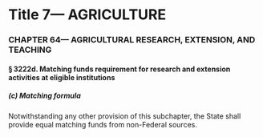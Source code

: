 
# Title 7— AGRICULTURE
### CHAPTER 64— AGRICULTURAL RESEARCH, EXTENSION, AND TEACHING
#### § 3222d. Matching funds requirement for research and extension activities at eligible institutions
##### (c) Matching formula

Notwithstanding any other provision of this subchapter, the State shall provide equal matching funds from non-Federal sources.
